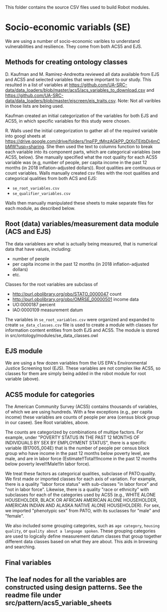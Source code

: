This folder contains the source CSV files used to build Robot modules.

# Socio-economic variabls (SE)
We are using a number of socio-economic varibles to understand vulnerabilities and resilience. They come from both ACS5 and EJS.

## Methods for creating ontology classes 

D. Kaufman and M. Ramirez-Andreotta reviewed all data available from EJS and ACS5 and selected variables that were important to our study. This resulted in a list of variables at https://github.com/UA-SRC-data/data_loaders/blob/master/acs5/acs_variables_to_download.csv and https://github.com/UA-SRC-data/data_loaders/blob/master/ejscreen/ejs_traits.csv. Note: Not all varibles in those lists are being used. 

Kaufman created an initial categorization of the variables for both EJS and ACS5, in which specific variables for this study were chosen. 

R. Walls used the initial categorization to gather all of the required variable into googl sheets at https://drive.google.com/drive/folders/1npFP_tMnzAGkPP_QtXoTEitbDj4mCbMW?usp=sharing. She then used the text to columns function to break each variable into its component parts, which are categorical variables (see ACS5, below). She manually specified what the root quality for each ACS5 variable was (e.g, number of people, per capita income in the past 12 months (in 2018 inflation-adjusted dollars)). Root qualities are continuous or count variables. Walls manually created csv files with the root qualities and categorical qualities from both ACS and EJS:
- `se_root_variables.csv`
- `se_qualifier_variables.csv`

Walls then manually manipulated these sheets to make separate files for each module, as described below.

## Root (data) variables/measurement data module (ACS and EJS)
The data variablees are what is actually being measured, that is numerical data that have values, including:
- number of people
- per capita income in the past 12 months (in 2018 inflation-adjusted dollars)
- etc.

Classes for the root variables are subclass of 
- http://purl.obolibrary.org/obo/STATO_0000047 count
- http://purl.obolibrary.org/obo/OMRSE_00000501 income data
- UO:0000187 percent
- IAO:0000109 measurement datum

The variables in `se_root_variables.csv` were organized and expanded to create `se_data_classes.csv` file is used to create a module with classes for information content entities from both EJS and ACS5. The module is stored in src/ontology/modules/se_data_classes.owl

## EJS module

We are using a few dozen variables from the US EPA's Environmental Justice Screening tool (EJS). These variables are not complex like ACS5, so classes for them are simply being added in the robot module for root variable (above).

## ACS5 module for categories

The American Community Survey (ACS5) contains thousands of variables, of which we are using hundreds. With a few exceptions (e.g., per capita income) these variables are counts of people per area (census block group in our casee). See Root variables, above. 

The counts are categorized by combinations of multipe factors. For example, under "POVERTY STATUS IN THE PAST 12 MONTHS OF INDIVIDUALS BY SEX BY EMPLOYMENT STATUS", there is a specific variable (B17005_004E) that is the number of people per census block group who have income in the past 12 months below poverty level, are male, and are in labor force (Estimate!!Total!!Income in the past 12 months below poverty level!!Male!!In labor force).

We treat these factors as categorical qualities, subclasse of PATO:quality. We first made or imported classes for each axis of variation. For example, there is a quality "labor force status" with sub-classes "in labor force" and "not in labor force". Likewise, there is a quality "race or ethnicity" with subclasses for each of the categories used by ACS5 (e.g., WHITE ALONE HOUSEHOLDER, BLACK OR AFRICAN AMERICAN ALONE HOUSEHOLDER, AMERICAN INDIAN AND ALASKA NATIVE ALONE HOUSEHOLDER). For sex, we imported "phenotypic sex" from PATO, with its suclasses for "male" and "female".

We also included some grouping categories, such as `age category`, `housing quality`, or `quality about a language spoken`. These grouping categories are used to logically define measurement datum classes that group together different data classes based on what they are about. This aids in browsing and searching.

## Final variables
The leaf nodes for all the variables are constructed using design patterns. See the readme file under src/pattern/acs5_variable_sheets
- 


